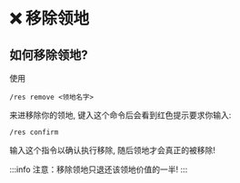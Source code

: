 # ❌ 移除领地

## 如何移除领地?

使用

`/res remove <领地名字>`

来进移除你的领地, 键入这个命令后会看到红色提示要求你输入:

`/res confirm`

输入这个指令以确认执行移除, 随后领地才会真正的被移除!

:::info
注意：移除领地只退还该领地价值的一半!
:::